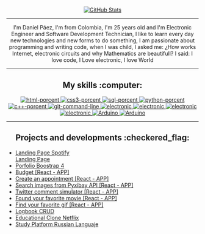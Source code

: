 <h1></h1>


<p align= 'center'>
   <a href="#">
    <img src="https://github-readme-stats.vercel.app/api?username=danielPaezb&show_icons=true&theme=prussian&count_private=true)" alt="GitHub Stats">
  </a>
</p>
<hr/>
<p align='center'> I'm Daniel Páez, I'm from Colombia, I'm 25 years old and I'm Electronic Engineer and Software Development Technician, 
     I like to learn every day new technologies and new forms to do something, I am passionate about programming 
     and writing code, when I was child, I asked me: ¿How works Internet, electronic circuits and why Mathematics are beautifull? 
     I said: I love code, I Love electronic, I love World</p>
<hr/>
<h2 align='center'>My skills :computer:</h2>
<!-- Habilities shields -->
<p align="center">
  <a href="#">
    <img src="https://img.shields.io/badge/HTML5-80%25-blue" alt="html-porcent"> <!--Shield HTML5 porcent-->
  </a>
  <a href="#">
    <img src="https://img.shields.io/badge/CSS3-70%25-blue" alt="css3-porcent"> <!--Shield CSS3 porcent-->
  </a>
  <a href="#">
    <img src="https://img.shields.io/badge/SQL-70%25-blue" alt="sql-porcent"> <!--Shield SQL porcent-->
  </a>
  <a href="#">
    <img src="https://img.shields.io/badge/Python-40%25-blue" alt="python-porcent"> <!--Shield PYTHON porcent-->
  </a>
  <a href="#">
    <img src="https://img.shields.io/badge/C%2B%2B-60%25-blue" alt="c++-porcent"> <!--Shield C++ porcent-->
  </a>
    <a href="#">
    <img src="https://img.shields.io/badge/Git Command Line-70%25-blue" alt="git-command-line"> <!--Shield C++ porcent-->
  </a>
   </a>
    <a href="#">
    <img src="https://img.shields.io/badge/Electronic-95%25-blue" alt="electronic"> <!--Shield Electronic porcent-->
  </a>
   </a>
    <a href="#">
    <img src="https://img.shields.io/badge/Learning React Js-Basic Now-blue" alt="electronic"> <!--Shield React porcent-->
  </a>
   </a>
    <a href="#">
    <img src="https://img.shields.io/badge/Learning .NET-Basic Now-blue" alt="electronic"> <!--Shield .NET porcent-->
  </a>
    </a>
    <a href="#">
    <img src="https://img.shields.io/badge/Learning Django-Basic Now-blue" alt="electronic"> <!--Shield Django porcent-->
  </a>
      <a href="#">
    <img src="https://img.shields.io/badge/Arduino-70%25-blue" alt="Arduino"> <!-- Shield Arduino-->
  </a>
    </a>
      <a href="#">
    <img src="https://img.shields.io/badge/Russian-70%25-green" alt="Arduino"> <!-- Shield Russian-->
  </a>
</p>
<hr />
<h2 align='center'>Projects and developments :checkered_flag:</h2> 
<ul>
    <li><a href="https://clone-spotify.vercel.app/">Landing Page Spotify</li
    <li><a href="https://landing-page-five-phi.vercel.app/">Landing Page</li>
    <li><a href="https://blog-bootstrap4.vercel.app/">Porfolio Boostrap 4</li>
    <li><a href="https://gastos-react-app.vercel.app/">Budget [React - APP]</li> 
    <li><a href="https://react-citas.vercel.app/">Create an appointment [React - APP]</li> 
    <li><a href="https://react-search-img.vercel.app/">Search images from Pyxibay API [React - APP]</li>  
    <li><a href="https://simulator-twitter.vercel.app/">Twitter comment simulator [React - APP]</li>
    <li><a href="https://peliculas-api.vercel.app/">Found your favorite movie [React - APP]</li>  
    <li><a href="https://danielpaezb.github.io/React-img-giphy/">Find your favorite gif [React - APP]</li> 
    <li><a href="https://log-book-landing.vercel.app/">Logbook CRUD</li> 
    <li><a href="https://danielpaezb.github.io/netflix-clone/">Educational Clone Netflix</li> 
    <li><a href="https://senaceet2020.000webhostapp.com/">Study Platform Russian Languaje</li>  
</ul>




